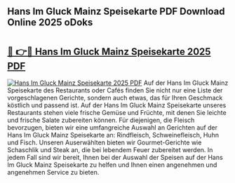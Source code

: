 ## Hans Im Gluck Mainz Speisekarte PDF Download Online 2025 oDoks

# <h2><a href="http://gc8qc46.nevu.top/?p=Hans+Im+Gluck+Mainz+Speisekarte">🔗 👉🔴 Hans Im Gluck Mainz Speisekarte 2025 PDF</a></h2>

[![Hans Im Gluck Mainz Speisekarte 2025 PDF](https://i.imgur.com/dBaPXMq.png)](http://gc8qc46.nevu.top/?p=Hans+Im+Gluck+Mainz+Speisekarte)
Auf der Hans Im Gluck Mainz Speisekarte des Restaurants oder Cafés finden Sie nicht nur eine Liste der vorgeschlagenen Gerichte, sondern auch etwas, das für Ihren Geschmack köstlich und passend ist. Auf der Hans Im Gluck Mainz Speisekarte unseres Restaurants stehen viele frische Gemüse und Früchte, mit denen Sie leichte und frische Salate zubereiten können. Für diejenigen, die Fleisch bevorzugen, bieten wir eine umfangreiche Auswahl an Gerichten auf der Hans Im Gluck Mainz Speisekarte an: Rindfleisch, Schweinefleisch, Huhn und Fisch. Unseren Auserwählten bieten wir Gourmet-Gerichte wie Schaschlik und Steak an, die bei lebendem Feuer zubereitet werden. In jedem Fall sind wir bereit, Ihnen bei der Auswahl der Speisen auf der Hans Im Gluck Mainz Speisekarte zu helfen und Ihnen einen angenehmen und angenehmen Service zu bieten.
